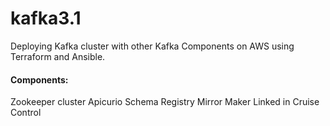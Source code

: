 # kafka3.1
Deploying Kafka cluster with other Kafka Components on AWS using Terraform and Ansible.

#### Components:
Zookeeper cluster 
Apicurio Schema Registry
Mirror Maker
Linked in Cruise Control


